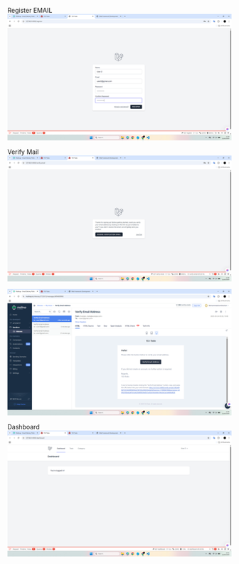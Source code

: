 Register EMAIL
![alt text](image.png)

Verify Mail
![alt text](image-1.png)

![alt text](image-2.png)

Dashboard
![alt text](image-3.png)